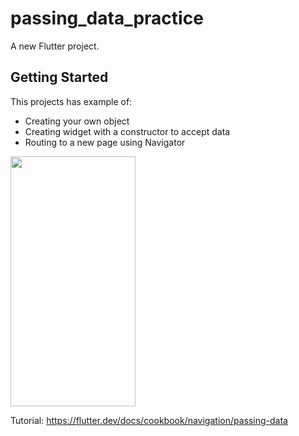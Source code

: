 # passing_data_practice

A new Flutter project.

## Getting Started

This projects has example of:

- Creating your own object
- Creating widget with a constructor to accept data
- Routing to a new page using Navigator

<img src="https://flutter.dev/images/cookbook/passing-data.gif" alt="" data-canonical-src="https://flutter.dev/images/cookbook/passing-data.gif" width="200" height="400" />

Tutorial: https://flutter.dev/docs/cookbook/navigation/passing-data
